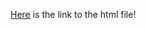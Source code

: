 [Here](https://stat545-ubc-hw-2019-20.github.io/stat545-hw-kushankb/HW05/hw05.html) is the link to the html file! 
